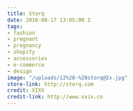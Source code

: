 ```yaml
---
title: Storq
date: 2016-08-17 13:05:00 Z
tags:
- fashion
- pregnant
- pregnancy
- shopify
- accessories
- e-commerce
- design
image: "/uploads/12%20-%20storq@2x.jpg"
store-link: http://storq.com
credit: XIXX
credit-link: http://www.xxix.co
---
```



